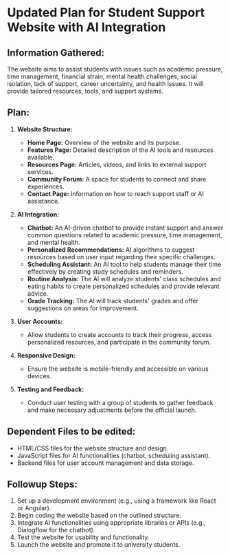 # Updated Plan for Student Support Website with AI Integration

## Information Gathered:
The website aims to assist students with issues such as academic pressure, time management, financial strain, mental health challenges, social isolation, lack of support, career uncertainty, and health issues. It will provide tailored resources, tools, and support systems.

## Plan:
1. **Website Structure:**
   - **Home Page:** Overview of the website and its purpose.
   - **Features Page:** Detailed description of the AI tools and resources available.
   - **Resources Page:** Articles, videos, and links to external support services.
   - **Community Forum:** A space for students to connect and share experiences.
   - **Contact Page:** Information on how to reach support staff or AI assistance.

2. **AI Integration:**
   - **Chatbot:** An AI-driven chatbot to provide instant support and answer common questions related to academic pressure, time management, and mental health.
   - **Personalized Recommendations:** AI algorithms to suggest resources based on user input regarding their specific challenges.
   - **Scheduling Assistant:** An AI tool to help students manage their time effectively by creating study schedules and reminders.
   - **Routine Analysis:** The AI will analyze students' class schedules and eating habits to create personalized schedules and provide relevant advice.
   - **Grade Tracking:** The AI will track students' grades and offer suggestions on areas for improvement.

3. **User Accounts:**
   - Allow students to create accounts to track their progress, access personalized resources, and participate in the community forum.

4. **Responsive Design:**
   - Ensure the website is mobile-friendly and accessible on various devices.

5. **Testing and Feedback:**
   - Conduct user testing with a group of students to gather feedback and make necessary adjustments before the official launch.

## Dependent Files to be edited:
- HTML/CSS files for the website structure and design.
- JavaScript files for AI functionalities (chatbot, scheduling assistant).
- Backend files for user account management and data storage.

## Followup Steps:
1. Set up a development environment (e.g., using a framework like React or Angular).
2. Begin coding the website based on the outlined structure.
3. Integrate AI functionalities using appropriate libraries or APIs (e.g., Dialogflow for the chatbot).
4. Test the website for usability and functionality.
5. Launch the website and promote it to university students.

